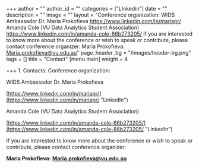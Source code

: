 +++
author = ""
author_id = ""
categories = ["LInkedin"]
date = ""
description = ""
image = ""
layout = "Conference organization:  WIDS Ambassador Dr. Maria Prokofieva  https://www.linkedin.com/in/mariapr/  Amanda Cole (VU Data Analytics Student Association)  https://www.linkedin.com/in/amanda-cole-86b273205/  If you are interested to know more about the conference or wish to speak or contribute, please contact conference organizer:  Maria Prokofieva: Maria.prokofieva@vu.edu.au"
page_header_bg = "/images/header-bg.png"
tags = []
title = "Contact"
[menu.main]
weight = 4

+++
1\. Contacts: Conference organization:

WIDS Ambassador Dr. Maria Prokofieva

[https://www.linkedin.com/in/mariapr/](https://www.linkedin.com/in/mariapr/ "LinkedIn")

Amanda Cole (VU Data Analytics Student Association)

[https://www.linkedin.com/in/amanda-cole-86b273205/](https://www.linkedin.com/in/amanda-cole-86b273205/ "LinkedIn")

If you are interested to know more about the conference or wish to speak or contribute, please contact conference organizer:

**Maria Prokofieva:** **Maria.prokofieva@vu.edu.au**
